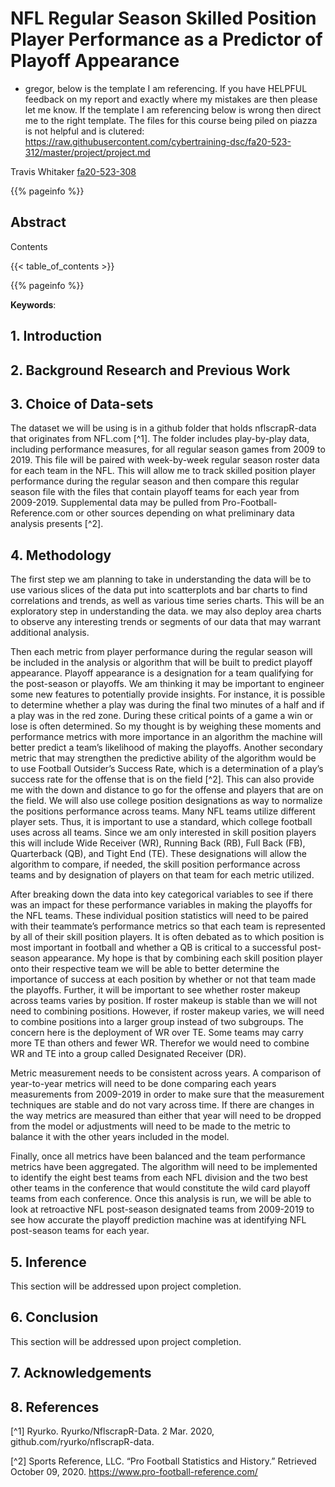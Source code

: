 # NFL Regular Season Skilled Position Player Performance as a Predictor of Playoff Appearance

- gregor, below is the template I am referencing. If you have HELPFUL feedback on my report and exactly where my mistakes are then please let me know. If the template I am referencing below is wrong then direct me to the right template. The files for this course being piled on piazza is not helpful and is clutered: https://raw.githubusercontent.com/cybertraining-dsc/fa20-523-312/master/project/project.md

Travis Whitaker [fa20-523-308](https://github.com/cybertraining-dsc/fa20-523-308)

{{% pageinfo %}}

## Abstract


Contents

{{< table_of_contents >}}

{{% pageinfo %}}

**Keywords**:

## 1. Introduction



## 2. Background Research and Previous Work

## 3. Choice of Data-sets

The dataset we will be using is in a github folder that holds nflscrapR-data that originates from NFL.com [^1]. The folder includes play-by-play data, including performance measures, for all regular season games from 2009 to 2019. This file will be paired with week-by-week regular season roster data for each team in the NFL. This will allow me to track skilled position player performance during the regular season and then compare this regular season file with the files that contain playoff teams for each year from 2009-2019. Supplemental data may be pulled from Pro-Football-Reference.com or other sources depending on what preliminary data analysis presents [^2].

## 4. Methodology

The first step we am planning to take in understanding the data will be to use various slices of the data put into scatterplots and bar charts to find correlations and trends, as well as various time series charts. This will be an exploratory step in understanding the data. we may also deploy area charts to observe any interesting trends or segments of our data that may warrant additional analysis.

Then each metric from player performance during the regular season will be included in the analysis or algorithm that will be built to predict playoff appearance. Playoff appearance is a designation for a team qualifying for the post-season or playoffs. We am thinking it may be important to engineer some new features to potentially provide insights.  For instance, it is possible to determine whether a play was during the final two minutes of a half and if a play was in the red zone. During these critical points of a game a win or lose is often determined. So my thought is by weighing these moments and performance metrics with more importance in an algorithm the machine will better predict a team’s likelihood of making the playoffs. Another secondary metric that may strengthen the predictive ability of the algorithm would be to use Football Outsider’s Success Rate, which is a determination of a play’s success rate for the offense that is on the field [^2]. This can also provide me with the down and distance to go for the offense and players that are on the field. We will also use college position designations as way to normalize the positions performance across teams. Many NFL teams utilize different player sets. Thus, it is important to use a standard, which college football uses across all teams. Since we am only interested in skill position players this will include Wide Receiver (WR), Running Back (RB), Full Back (FB), Quarterback (QB), and Tight End (TE). These designations will allow the algorithm to compare, if needed, the skill position performance across teams and by designation of players on that team for each metric utilized. 

After breaking down the data into key categorical variables to see if there was an impact for these performance variables in making the playoffs for the NFL teams. These individual position statistics will need to be paired with their teammate’s performance metrics so that each team is represented by all of their skill position players. It is often debated as to which position is most important in football and whether a QB is critical to a successful post-season appearance. My hope is that by combining each skill position player onto their respective team we will be able to better determine the importance of success at each position by whether or not that team made the playoffs. Further, it will be important to see whether roster makeup across teams varies by position. If roster makeup is stable than we will not need to combining positions. However, if roster makeup varies, we will need to combine positions into a larger group instead of two subgroups. The concern here is the deployment of WR over TE. Some teams may carry more TE than others and fewer WR. Therefor we would need to combine WR and TE into a group called Designated Receiver (DR). 

Metric measurement needs to be consistent across years. A comparison of year-to-year metrics will need to be done comparing each years measurements from 2009-2019 in order to make sure that the measurement techniques are stable and do not vary across time. If there are changes in the way metrics are measured than either that year will need to be dropped from the model or adjustments will need to be made to the metric to balance it with the other years included in the model. 

Finally, once all metrics have been balanced and the team performance metrics have been aggregated. The algorithm will need to be implemented to identify the eight best teams from each NFL division and the two best other teams in the conference that would constitute the wild card playoff teams from each conference. Once this analysis is run, we will be able to look at retroactive NFL post-season designated teams from 2009-2019 to see how accurate the playoff prediction machine was at identifying NFL post-season teams for each year. 

## 5. Inference

This section will be addressed upon project completion.

## 6. Conclusion

This section will be addressed upon project completion.

## 7. Acknowledgements 



## 8. References

[^1] Ryurko. Ryurko/NflscrapR-Data. 2 Mar. 2020, github.com/ryurko/nflscrapR-data.

[^2] Sports Reference, LLC. “Pro Football Statistics and History.”  Retrieved October 09, 2020. https://www.pro-football-reference.com/
